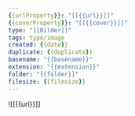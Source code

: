 ```yaml
---
{{urlProperty}}: "[[{{url}}]]"
{{coverProperty}}: "[[{{cover}}]]"
type: "[[Bilder]]"
tags: type/image
created: {{date}}
duplicate: {{duplicate}}
basename: "{{basename}}"
extension: "{{extension}}"
folder: "{{folder}}"
filesize: {{filesize}}
---
```

![[{{url}}]]
